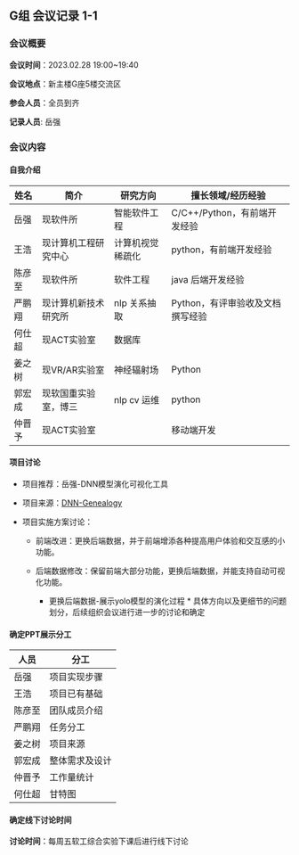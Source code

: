 ## G组 会议记录 1-1

### 会议概要

**会议时间**：2023.02.28 19:00~19:40

**会议地点**：新主楼G座5楼交流区

**参会人员**：全员到齐

**记录人员**:   岳强

### 会议内容

#### 自我介绍

| 姓名   | 简介                                       | 研究方向             | 擅长领域/经历经验                                |
| ------ | ------------------------------------------ | -------------------- | ------------------------------------------------ |
| 岳强   | 现软件所                   | 智能软件工程           | C/C++/Python，有前端开发经验     |
| 王浩   | 现计算机工程研究中心                   | 计算机视觉 稀疏化         | python，有前端开发经验 |
| 陈彦至 | 现软件所 |软件工程              | java 后端开发经验                   |
| 严鹏翔 | 现计算机新技术研究所                | nlp 关系抽取            | Python，有评审验收及文档撰写经验                                     |
| 何仕超   | 现ACT实验室                 | 数据库     |                                             |
| 姜之树 | 现VR/AR实验室                                | 神经辐射场   | Python                                     |
| 郭宏成 | 现软国重实验室，博三                                  | nlp cv 运维 | python                                     |
| 仲晋予 | 现ACT实验室                                 | | 移动端开发                                     |

#### 项目讨论

* 项目推荐：岳强-DNN模型演化可视化工具

* 项目来源：[DNN-Genealogy](https://github.com/wangqianwen0418/DNN-Genealogy)

* 项目实施方案讨论：

  * 前端改进：更换后端数据，并于前端增添各种提高用户体验和交互感的小功能。

  * 后端数据修改：保留前端大部分功能，更换后端数据，并能支持自动可视化功能。
    * 更换后端数据-展示yolo模型的演化过程
          * 具体方向以及更细节的问题划分，后续组织会议进行进一步的讨论和确定


#### 确定PPT展示分工

| 人员   | 分工               |
| ------ | ------------------ |
| 岳强   | 项目实现步骤 |
| 王浩   | 项目已有基础 |
| 陈彦至 | 团队成员介绍 |
| 严鹏翔 | 任务分工           |
| 姜之树   | 项目来源           |
| 郭宏成 | 整体需求及设计           |
| 仲晋予 | 工作量统计         |
| 何仕超 | 甘特图         |


#### 确定线下讨论时间

**讨论时间**：每周五软工综合实验下课后进行线下讨论




